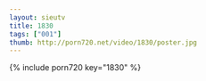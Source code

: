 ```yaml
--- 
layout: sieutv
title: 1830
tags: ["001"]
thumb: http://porn720.net/video/1830/poster.jpg
---
```

{% include porn720 key="1830" %} 
